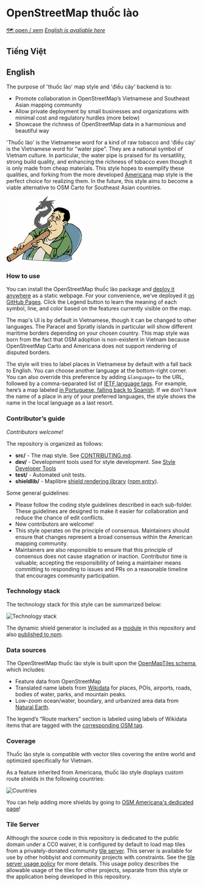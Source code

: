 # OpenStreetMap thuốc lào
[🗺 open / xem](https://zelonewolf.github.io/openstreetmap-americana/)
[*English is avaliable here*](#English)

## Tiếng Việt


## English
The purpose of 'thuốc lào' map style and 'điếu cày' backend is to:

- Promote collaboration in OpenStreetMap’s Vietnamese and Southeast Asian mapping community
- Allow private deployment by small businesses and organizations with minimal cost and regulatory hurdles (more below)
- Showcase the richness of OpenStreetMap data in a harmonious and beautiful way

'Thuốc lào' is the Vietnamese word for a kind of raw tobacco and 'điếu cày' is the Vietnamese word for "water pipe". They are a national symbol of Vietnam culture. In particular, the water pipe is praised for its versatility, strong build quality, and enhancing the richness of tobacco even though it is only made from cheap materials. This style hopes to exemplify these qualities, and forking from the more developed [Americana](https://github.com/ZeLonewolf/openstreetmap-americana) map style is the perfect choice for realizing them. In the future, this style aims to become a viable alternative to OSM Carto for Southeast Asian countries.

<img src="doc-img/dieu_cay.png" alt="Logo" width="200"/>


### How to use

You can install the OpenStreetMap thuốc lào package and [deploy it anywhere](CONTRIBUTING.md#Production%20builds) as a static webpage. For your convenience, we’ve deployed it [on GitHub Pages](https://zelonewolf.github.io/openstreetmap-americana/). Click the Legend button to learn the meaning of each symbol, line, and color based on the features currently visible on the map.

The map's UI is by default in Vietnamese, though it can be changed to other languages. The Paracel and Spratly islands in particular will show different maritime borders depending on your chosen country. This map style was born from the fact that OSM adoption is non-existent in Vietnam because OpenStreetMap Carto and Americana does not support rendering of disputed borders.

The style will tries to label places in Vietnamese by default with a fall back to English. You can choose another language at the bottom-right corner. You can also override this preference by adding `&language=` to the URL, followed by a comma-separated list of [IETF language tags](https://www.w3.org/International/articles/language-tags/). For example, here’s a map labeled [in Portuguese, falling back to Spanish](https://zelonewolf.github.io/openstreetmap-americana/#language=pt,es). If we don’t have the name of a place in any of your preferred languages, the style shows the name in the local language as a last resort.

### Contributor’s guide

_Contributors welcome!_

The repository is organized as follows:

- **src/** - The map style. See [CONTRIBUTING.md](CONTRIBUTING.md).
- **dev/** - Development tools used for style development. See [Style Developer Tools](dev/README.md)
- **test/** - Automated unit tests.
- **shieldlib/** - Maplibre [shield rendering library](shieldlib/README.md) ([npm entry](https://www.npmjs.com/package/@americana/maplibre-shield-generator?activeTab=readme)).

Some general guidelines:

- Please follow the coding style guidelines described in each sub-folder. These guidelines are designed to make it easier for collaboration and reduce the chance of edit conflicts.
- New contributors are welcome!
- This style operates on the principle of consensus. Maintainers should ensure that changes represent a broad consensus within the American mapping community.
- Maintainers are also responsible to ensure that this principle of consensus does not cause stagnation or inaction. Contributor time is valuable; accepting the responsibility of being a maintainer means committing to responding to issues and PRs on a reasonable timeline that encourages community participation.

### Technology stack

The technology stack for this style can be summarized below:

<img src="doc-img/architecture.drawio.svg" alt="Technology stack" />

The dynamic shield generator is included as a [module](shieldlib/README.md) in this repository and also [published to npm](https://www.npmjs.com/package/@americana/maplibre-shield-generator).

### Data sources

The OpenStreetMap thuốc lào style is built upon the [OpenMapTiles schema](https://openmaptiles.org/schema/), which includes:

- Feature data from OpenStreetMap
- Translated name labels from [Wikidata](https://www.wikidata.org/wiki/Wikidata:Main_Page) for places, POIs, airports, roads, bodies of water, parks, and mountain peaks.
- Low-zoom ocean/water, boundary, and urbanized area data from [Natural Earth](https://www.naturalearthdata.com/).

The legend’s “Route markers” section is labeled using labels of Wikidata items that are tagged with the [corresponding OSM tag](https://www.wikidata.org/wiki/Property:P1282).

### Coverage

Thuốc lào style is compatible with vector tiles covering the entire world and optimized specifically for Vietnam.

As a feature inherited from Americana, thuốc lào style displays custom route shields in the following countries:

<img src="doc-img/shield_map_world.svg" width="500" alt="Countries">

You can help adding more shields by going to [OSM Americana's dedicated page](https://github.com/ZeLonewolf/openstreetmap-americana/projects/1)!

### Tile Server

Although the source code in this repository is dedicated to the public domain under a CC0 waiver, it is configured by default to load map tiles from a privately-donated community [tile server](https://tile.ourmap.us). This server is available for use by other hobbyist and community projects with constraints. See the [tile server usage policy](TILE_USAGE.md) for more details. This usage policy describes the allowable usage of the tiles for other projects, separate from this style or the application being developed in this repository.
